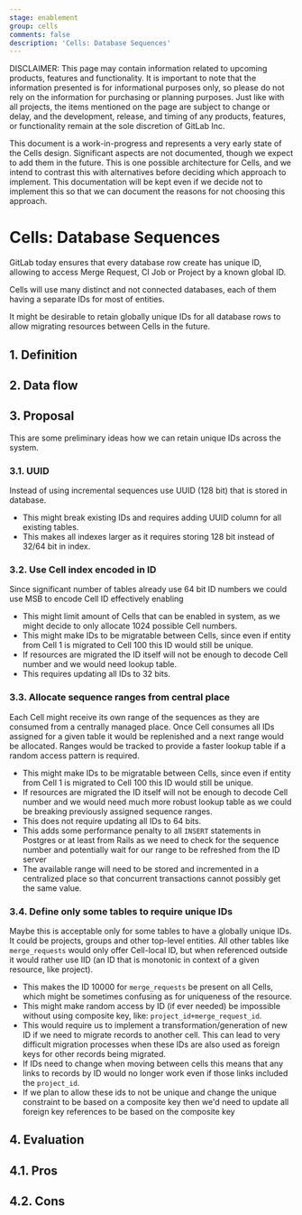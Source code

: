 ```yaml
---
stage: enablement
group: cells
comments: false
description: 'Cells: Database Sequences'
---
```


DISCLAIMER:
This page may contain information related to upcoming products, features and
functionality. It is important to note that the information presented is for
informational purposes only, so please do not rely on the information for
purchasing or planning purposes. Just like with all projects, the items
mentioned on the page are subject to change or delay, and the development,
release, and timing of any products, features, or functionality remain at the
sole discretion of GitLab Inc.

This document is a work-in-progress and represents a very early state of the
Cells design. Significant aspects are not documented, though we expect to add
them in the future. This is one possible architecture for Cells, and we intend to
contrast this with alternatives before deciding which approach to implement.
This documentation will be kept even if we decide not to implement this so that
we can document the reasons for not choosing this approach.

# Cells: Database Sequences

GitLab today ensures that every database row create has unique ID, allowing
to access Merge Request, CI Job or Project by a known global ID.

Cells will use many distinct and not connected databases, each of them having
a separate IDs for most of entities.

It might be desirable to retain globally unique IDs for all database rows
to allow migrating resources between Cells in the future.

## 1. Definition

## 2. Data flow

## 3. Proposal

This are some preliminary ideas how we can retain unique IDs across the system.

### 3.1. UUID

Instead of using incremental sequences use UUID (128 bit) that is stored in database.

- This might break existing IDs and requires adding UUID column for all existing tables.
- This makes all indexes larger as it requires storing 128 bit instead of 32/64 bit in index.

### 3.2. Use Cell index encoded in ID

Since significant number of tables already use 64 bit ID numbers we could use MSB to encode
Cell ID effectively enabling

- This might limit amount of Cells that can be enabled in system, as we might decide to only
  allocate 1024 possible Cell numbers.
- This might make IDs to be migratable between Cells, since even if entity from Cell 1 is migrated to Cell 100
  this ID would still be unique.
- If resources are migrated the ID itself will not be enough to decode Cell number and we would need
  lookup table.
- This requires updating all IDs to 32 bits.

### 3.3. Allocate sequence ranges from central place

Each Cell might receive its own range of the sequences as they are consumed from a centrally managed place.
Once Cell consumes all IDs assigned for a given table it would be replenished and a next range would be allocated.
Ranges would be tracked to provide a faster lookup table if a random access pattern is required.

- This might make IDs to be migratable between Cells, since even if entity from Cell 1 is migrated to Cell 100
  this ID would still be unique.
- If resources are migrated the ID itself will not be enough to decode Cell number and we would need
  much more robust lookup table as we could be breaking previously assigned sequence ranges.
- This does not require updating all IDs to 64 bits.
- This adds some performance penalty to all `INSERT` statements in Postgres or at least from Rails as we need to check for the sequence number and potentially wait for our range to be refreshed from the ID server
- The available range will need to be stored and incremented in a centralized place so that concurrent transactions cannot possibly get the same value.

### 3.4. Define only some tables to require unique IDs

Maybe this is acceptable only for some tables to have a globally unique IDs. It could be projects, groups
and other top-level entities. All other tables like `merge_requests` would only offer Cell-local ID,
but when referenced outside it would rather use IID (an ID that is monotonic in context of a given resource, like project).

- This makes the ID 10000 for `merge_requests` be present on all Cells, which might be sometimes confusing
  as for uniqueness of the resource.
- This might make random access by ID (if ever needed) be impossible without using composite key, like: `project_id+merge_request_id`.
- This would require us to implement a transformation/generation of new ID if we need to migrate records to another cell. This can lead to very difficult migration processes when these IDs are also used as foreign keys for other records being migrated.
- If IDs need to change when moving between cells this means that any links to records by ID would no longer work even if those links included the `project_id`.
- If we plan to allow these ids to not be unique and change the unique constraint to be based on a composite key then we'd need to update all foreign key references to be based on the composite key

## 4. Evaluation

## 4.1. Pros

## 4.2. Cons

